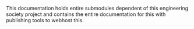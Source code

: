 This documentation holds entire submodules dependent of this engineering society project and contains the entire documentation for this with publishing tools to webhost this.

